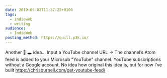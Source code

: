 ```yaml
---
date: 2019-05-03T11:37:25+0100
tags:
  - indieweb
  - writing
audience:
  - IndieWeb
posting_method: https://quill.p3k.io/
---
```


Another 🐇 🕳 idea… Input a YouTube channel URL → The channel’s Atom feed is added to your Microsub "YouTube" channel. YouTube subscriptions without a Google account. No idea how original this idea is, but for now I’ve built <a href="https://chrisburnell.com/get-youtube-feed">https://chrisburnell.com/get-youtube-feed/</a>

